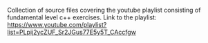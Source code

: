Collection of source files covering the youtube playlist consisting of fundamental level c++ exercises.
Link to the playlist: https://www.youtube.com/playlist?list=PLpij2ycZUF_Sr2JGus77E5y5T_CAccfgw
